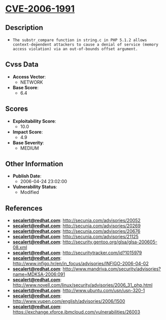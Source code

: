 
# [CVE-2006-1991](https://cve.mitre.org/cgi-bin/cvename.cgi?name=CVE-2006-1991)

## Description

- `The substr_compare function in string.c in PHP 5.1.2 allows context-dependent attackers to cause a denial of service (memory access violation) via an out-of-bounds offset argument.`

## Cvss Data

- **Access Vector**:
  - NETWORK
- **Base Score**:
  - 6.4

## Scores

- **Exploitability Score**:
  - 10.0
- **Impact Score**:
  - 4.9
- **Base Severity**:
  - MEDIUM

## Other Information

- **Publish Date**:
  - 2006-04-24 23:02:00
- **Vulnerability Status**:
  - Modified

## References

- **secalert@redhat.com**: http://secunia.com/advisories/20052
- **secalert@redhat.com**: http://secunia.com/advisories/20269
- **secalert@redhat.com**: http://secunia.com/advisories/20676
- **secalert@redhat.com**: http://secunia.com/advisories/21125
- **secalert@redhat.com**: http://security.gentoo.org/glsa/glsa-200605-08.xml
- **secalert@redhat.com**: http://securitytracker.com/id?1015979
- **secalert@redhat.com**: http://www.infigo.hr/en/in_focus/advisories/INFIGO-2006-04-02
- **secalert@redhat.com**: http://www.mandriva.com/security/advisories?name=MDKSA-2006:091
- **secalert@redhat.com**: http://www.novell.com/linux/security/advisories/2006_31_php.html
- **secalert@redhat.com**: http://www.ubuntu.com/usn/usn-320-1
- **secalert@redhat.com**: http://www.vupen.com/english/advisories/2006/1500
- **secalert@redhat.com**: https://exchange.xforce.ibmcloud.com/vulnerabilities/26003
